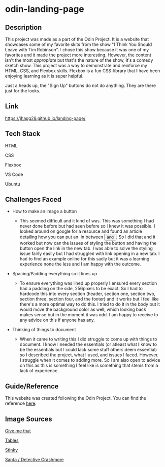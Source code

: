 # odin-landing-page

## Description
This project was made as a part of the Odin Project. It is a website that showcases some of my favorite skits from the show "I Think You Should Leave with Tim Robinson". I chose this show because it was one of my favorites and it made the project more interesting. However, the content isn't the most *appropiate* but that's the nature of the show, it's a comedy sketch show. This project was a way to demonstrate and reinforce my HTML, CSS, and Flexbox skills. Flexbox is a 
fun CSS-library that I have been enjoying learning as it is super helpful.

Just a heads up, the "Sign Up" buttons do not do anything. They are there just for the looks.

## Link
https://jhagg26.github.io/landing-page/

## Tech Stack
HTML

CSS

Flexbox

VS Code

Ubuntu

## Challenges Faced
* How to make an image a button
  - This seemed difficult and it kind of was. This was something I had never done before but had seen before so I knew it was possible. 
    I looked around on google for a resource and found an article detailing how you can put an <img> in between <button> and </button>.
    So I did that and it worked but now can the issues of styling the button and having the button open the link in the new tab. 
    I was able to solve the styling issue fairly easily but I had struggled with link opening in a new tab. I had to find an example
    online for this sadly but it was a learning experience none the less and I am happy with the outcome.
    
 * Spacing/Padding everything so it lines up 
    - To ensure everything was lined up properly I ensured every section had a padding on the side, 256pixels to be exact. So I had to hardcode this 
      into every section (header, section one, section two, section three, section four, and the footer) and it works but I feel like there's a more optimal
      way to do this. I tried to do it in the body but it would move the background color as well, which looking back makes sense but in the moment it was 
      odd. I am happy to receive to any advice on this if anyone has any. 

  * Thinking of things to document
    - When it came to writing this I did struggle to come up with things to document. I know I needed the essentials (or atleast what I know to be the
      essentials but I could lack some stuff others deem essential) so I described the project, what I used, and issues I faced. However, I struggle when it
      comes to adding more. So I am also open to advice on this as this is something I feel like is something that stems from a lack of experience.
      
## Guide/Reference
This website was created following the Odin Project.
You can find the reference [here](https://www.theodinproject.com/lessons/foundations-landing-page).

## Image Sources
[Give me that](https://www.google.com/url?sa=i&url=https%3A%2F%2Fwww.theringer.com%2Ftv%2F2021%2F7%2F28%2F22596374%2Fi-think-you-should-leave-season-2-old-guys-crashmore-yurabay-doug&psig=AOvVaw3eFIwLKj0kuF9_jkh8hGD_&ust=1680130897062000&source=images&cd=vfe&ved=0CAwQjRxqFwoTCPDxgb3d__0CFQAAAAAdAAAAABAD)

[Tables](https://pbs.twimg.com/media/E9bmRaCX0AM8cJU.jpg:large)

[Stinky](https://www.looper.com/img/gallery/i-think-you-should-leave-season-2-release-date-cast-and-plot-what-we-know-so-far/when-will-season-2-i-think-you-should-leave-with-tim-robinson-be-released-1619702723.jpg)

[Santa / Detective Crashmore](https://www.tvinsider.com/wp-content/uploads/2021/07/I-think-you-should-leave-203-santa.jpg)

